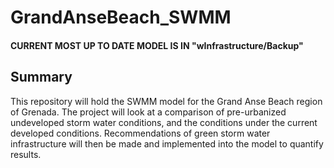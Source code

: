 # GrandAnseBeach_SWMM

#### CURRENT MOST UP TO DATE MODEL IS IN "wInfrastructure/Backup"

## Summary

This repository will hold the SWMM model for the Grand Anse Beach region of Grenada. The project will look at a comparison of pre-urbanized undeveloped storm water conditions, and the conditions under the current developed conditions. Recommendations of green storm water infrastructure will then be made and implemented into the model to quantify results.
